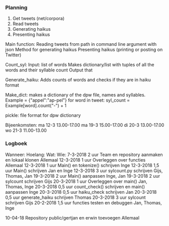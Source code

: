 

### Planning ###

1. Get tweets (net/corpora)
2. Read tweets 
3. Generating haikus 
4. Presenting haikus

Main function:
    Reading tweets from path in command line argument with json
    Method for generating haikus
    Presenting haikus (printing or posting on Twitter) 

Count_syl:
    Input: list of words
    Makes dictionary/list with tuples of all the words and their syllable count
    Output that

Generate_haiku:
    Adds counts of words and checks if they are in haiku format

Make_dict:
    makes a dictionary of the dpw file, names and syllables.
    Example = {"appel":"ap-pel"}
    for word in tweet:
        syl_count = Example[word].count("-") + 1

pickle:
    file format for dpw dictionary

Bijeenkomsten:
ma 12-3 13.00-17.00
ma 19-3 15.00-17.00
di 20-3 13.00-17.00
wo 21-3 11.00-13.00



### Logboek ###
Wanneer:    Hoelang:    Wat:                                                    Wie:
7-3-2018    2 uur       Team en repository aanmaken en lokaal klonen            Allemaal
12-3-2018   1 uur       Overleggen over functies                                Allemaal
12-3-2018   1 uur       Main() en tokenize() schrijven                          Inge
12-3-2018   1,5 uur     Main() schrijven                                        Jan en Inge
12-3-2018   3 uur       sylcount.py schrijven                                   Gijs, Thomas, Jan
19-3-2018   2 uur       Main() aanpassen                                        Inge, Jan
19-3-2018   2 uur       sylcount schrijven                                      Gijs
20-3-2018   1 uur       Overleggen over main()                                  Jan, Thomas, Inge
20-3-2018   0,5 uur     count_check() schrijven en main() aanpassen             Inge
20-3-2018   0,5 uur     haiku_check schrijven                                   Jan
20-3-2018   0,5 uur     generate_haiku schrijven                                Thomas
20-3-2018   3 uur       sylcount schrijven                                      Gijs
20-2-2018   1,5 uur     functies testen en debuggen                             Jan, Thomas, Inge
 












10-04-18                 Repository public/gertjan en erwin toevoegen           Allemaal
